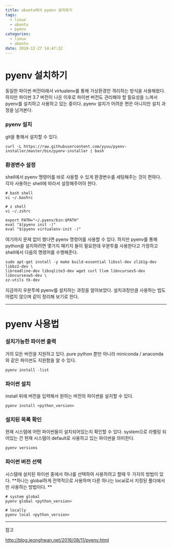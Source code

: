 ```yaml
---
title: ubuntu에서 pyenv 설치하기
tags:
  - linux
  - ubuntu
  - pyenv
categories:
  - linux
  - ubuntu
date: 2018-12-27 14:47:22
---
```


# pyenv 설치하기

동일한 파이썬 버전아래서 virtualenv를 통해 가상환경만 격리하는 방식을 사용해왔다. 하지만 파이썬 3.7 버전이 나온 이후로 파이썬 버전도 관리해야 할 필요성을 느껴서 pyenv를 설치하고 사용하고 있는 중이다. pyenv 설치가 어려운 편은 아니지만 설치 과정을 남겨본다.

### pyenv 설치

git을 통해서 설치할 수 있다. 

~~~shell
curl -L https://raw.githubusercontent.com/yyuu/pyenv-installer/master/bin/pyenv-installer | bash
~~~

### 환경변수 설정

shell에서 pyenv 명령어를 바로 사용할 수 있게 환경변수를 세팅해주는 것이 편하다. 각자 사용하는 shell에 따라서 설정해주어야 한다.

~~~shell
# bash shell
vi ~/.bashrc

# z shell
vi ~/.zshrc
~~~

~~~shell
export PATH="~/.pyenv/bin:$PATH"
eval "$(pyenv init -)"
eval "$(pyenv virtualenv-init -)"
~~~

여기까지 문제 없이 했다면 pyenv 명령어를 사용할 수 있다. 하지만 pyenv를 통해 python을 설치하려면 몇가지 패키지 들이 필요한데 우분투를 사용한다고 가정하고 shell에서 다음의 명령어를 수행해준다.

~~~shell
sudo apt-get install -y make build-essential libssl-dev zlib1g-dev libbz2-dev \
libreadline-dev libsqlite3-dev wget curl llvm libncurses5-dev libncursesw5-dev \
xz-utils tk-dev
~~~

지금까지 우분투에 pyenv를 설치하는 과정을 알아보았다. 설치과정만큼 사용하는 법도 어렵지 않으며 같이 정리해 보기로 한다.



<hr>

# pyenv 사용법

### 설치가능한 파이썬 출력

거의 모든 버전을 지원하고 있다. pure python 뿐만 아니라 miniconda / anaconda 와 같은 파이썬도 지원함을 알 수 있다.

~~~shell
pyenv install -list
~~~

### 파이썬 설치

install 뒤에 버전을 입력해서 원하는 버전의 파이썬을 설치할 수 있다.

~~~shell
pyenv install <python_version>
~~~

### 설치된 목록 확인

현재 시스템에 어떤 파이썬들이 설치되어있는지 확인할 수 있다. system으로 라벨링 되어있는 건 현재 시스템이 default로 사용하고 있는 파이썬을 의미한다.

~~~shell
pyenv versions
~~~

### 파이썬 버전 선택

시스템에 설치된 파이썬 중에서 하나를 선택하여 사용하려고 할때 두 가지의 방법이 있다. **하나는 global하게 전역적으로 사용하며 다른 하나는 local로서 지정된 폴더에서만 사용하는 방법이다. **

~~~shell
# system global
pyenv global <python_version>

# locally
pyenv local <python_version>
~~~



<hr>

참고

http://blog.jeonghwan.net/2016/08/11/pyenv.html


